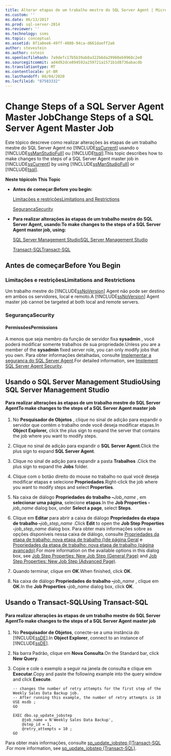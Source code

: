 ```yaml
---
title: Alterar etapas de um trabalho mestre do SQL Server Agent | Microsoft Docs
ms.custom: ''
ms.date: 06/13/2017
ms.prod: sql-server-2014
ms.reviewer: ''
ms.technology: ssms
ms.topic: conceptual
ms.assetid: 8f1a0ee6-49ff-4080-94ca-d661daeff2a6
author: stevestein
ms.author: sstein
ms.openlocfilehash: 7a9defc17b5b39ab8a322b6da29960eb9968c2e0
ms.sourcegitcommit: ad4d92dce894592a259721a1571b1d8736abacdb
ms.translationtype: MT
ms.contentlocale: pt-BR
ms.lasthandoff: 08/04/2020
ms.locfileid: "87583332"
---
```

# <a name="change-steps-of-a-sql-server-agent-master-job"></a><span data-ttu-id="c03cb-102">Change Steps of a SQL Server Agent Master Job</span><span class="sxs-lookup"><span data-stu-id="c03cb-102">Change Steps of a SQL Server Agent Master Job</span></span>
  <span data-ttu-id="c03cb-103">Este tópico descreve como realizar alterações às etapas de um trabalho mestre do SQL Server Agent no [!INCLUDE[ssCurrent](../../includes/sscurrent-md.md)] usando o [!INCLUDE[ssManStudioFull](../../includes/ssmanstudiofull-md.md)] ou [!INCLUDE[tsql](../../includes/tsql-md.md)].</span><span class="sxs-lookup"><span data-stu-id="c03cb-103">This topic describes how to make changes to the steps of a SQL Server Agent master job in [!INCLUDE[ssCurrent](../../includes/sscurrent-md.md)] by using [!INCLUDE[ssManStudioFull](../../includes/ssmanstudiofull-md.md)] or [!INCLUDE[tsql](../../includes/tsql-md.md)].</span></span>  
  
 <span data-ttu-id="c03cb-104">**Neste tópico**</span><span class="sxs-lookup"><span data-stu-id="c03cb-104">**In This Topic**</span></span>  
  
-   <span data-ttu-id="c03cb-105">**Antes de começar:**</span><span class="sxs-lookup"><span data-stu-id="c03cb-105">**Before you begin:**</span></span>  
  
     [<span data-ttu-id="c03cb-106">Limitações e restrições</span><span class="sxs-lookup"><span data-stu-id="c03cb-106">Limitations and Restrictions</span></span>](#Restrictions)  
  
     [<span data-ttu-id="c03cb-107">Segurança</span><span class="sxs-lookup"><span data-stu-id="c03cb-107">Security</span></span>](#Security)  
  
-   <span data-ttu-id="c03cb-108">**Para realizar alterações às etapas de um trabalho mestre do SQL Server Agent, usando:**</span><span class="sxs-lookup"><span data-stu-id="c03cb-108">**To make changes to the steps of a SQL Server Agent master job, using:**</span></span>  
  
     [<span data-ttu-id="c03cb-109">SQL Server Management Studio</span><span class="sxs-lookup"><span data-stu-id="c03cb-109">SQL Server Management Studio</span></span>](#SSMSProcedure)  
  
     [<span data-ttu-id="c03cb-110">Transact-SQL</span><span class="sxs-lookup"><span data-stu-id="c03cb-110">Transact-SQL</span></span>](#TsqlProcedure)  
  
##  <a name="before-you-begin"></a><a name="BeforeYouBegin"></a> <span data-ttu-id="c03cb-111">Antes de começar</span><span class="sxs-lookup"><span data-stu-id="c03cb-111">Before You Begin</span></span>  
  
###  <a name="limitations-and-restrictions"></a><a name="Restrictions"></a> <span data-ttu-id="c03cb-112">Limitações e restrições</span><span class="sxs-lookup"><span data-stu-id="c03cb-112">Limitations and Restrictions</span></span>  
 <span data-ttu-id="c03cb-113">Um trabalho mestre do [!INCLUDE[ssNoVersion](../../includes/ssnoversion-md.md)] Agent não pode ser destino em ambos os servidores, local e remoto.</span><span class="sxs-lookup"><span data-stu-id="c03cb-113">A [!INCLUDE[ssNoVersion](../../includes/ssnoversion-md.md)] Agent master job cannot be targeted at both local and remote servers.</span></span>  
  
###  <a name="security"></a><a name="Security"></a> <span data-ttu-id="c03cb-114">Segurança</span><span class="sxs-lookup"><span data-stu-id="c03cb-114">Security</span></span>  
  
####  <a name="permissions"></a><a name="Permissions"></a> <span data-ttu-id="c03cb-115">Permissões</span><span class="sxs-lookup"><span data-stu-id="c03cb-115">Permissions</span></span>  
 <span data-ttu-id="c03cb-116">A menos que seja membro da função de servidor fixa **sysadmin** , você poderá modificar somente trabalhos de sua propriedade.</span><span class="sxs-lookup"><span data-stu-id="c03cb-116">Unless you are a member of the **sysadmin** fixed server role, you can only modify jobs that you own.</span></span> <span data-ttu-id="c03cb-117">Para obter informações detalhadas, consulte [Implementar a segurança do SQL Server Agent](implement-sql-server-agent-security.md).</span><span class="sxs-lookup"><span data-stu-id="c03cb-117">For detailed information, see [Implement SQL Server Agent Security](implement-sql-server-agent-security.md).</span></span>  
  
##  <a name="using-sql-server-management-studio"></a><a name="SSMSProcedure"></a> <span data-ttu-id="c03cb-118">Usando o SQL Server Management Studio</span><span class="sxs-lookup"><span data-stu-id="c03cb-118">Using SQL Server Management Studio</span></span>  
  
#### <a name="to-make-changes-to-the-steps-of-a-sql-server-agent-master-job"></a><span data-ttu-id="c03cb-119">Para realizar alterações às etapas de um trabalho mestre do SQL Server Agent</span><span class="sxs-lookup"><span data-stu-id="c03cb-119">To make changes to the steps of a SQL Server Agent master job</span></span>  
  
1.  <span data-ttu-id="c03cb-120">No **Pesquisador de Objetos** , clique no sinal de adição para expandir o servidor que contém o trabalho onde você deseja modificar etapas.</span><span class="sxs-lookup"><span data-stu-id="c03cb-120">In **Object Explorer,** click the plus sign to expand the server that contains the job where you want to modify steps.</span></span>  
  
2.  <span data-ttu-id="c03cb-121">Clique no sinal de adição para expandir o **SQL Server Agent**.</span><span class="sxs-lookup"><span data-stu-id="c03cb-121">Click the plus sign to expand **SQL Server Agent**.</span></span>  
  
3.  <span data-ttu-id="c03cb-122">Clique no sinal de adição para expandir a pasta **Trabalhos** .</span><span class="sxs-lookup"><span data-stu-id="c03cb-122">Click the plus sign to expand the **Jobs** folder.</span></span>  
  
4.  <span data-ttu-id="c03cb-123">Clique com o botão direito do mouse no trabalho no qual você deseja modificar etapas e selecione **Propriedades**.</span><span class="sxs-lookup"><span data-stu-id="c03cb-123">Right-click the job where you want to modify steps and select **Properties**.</span></span>  
  
5.  <span data-ttu-id="c03cb-124">Na caixa de diálogo **Propriedades do trabalho –**_Job_name_ , em **selecionar uma página**, selecione **etapas**.</span><span class="sxs-lookup"><span data-stu-id="c03cb-124">In the **Job Properties -**_job_name_ dialog box, under **Select a page**, select **Steps**.</span></span>  
  
6.  <span data-ttu-id="c03cb-125">Clique em **Editar** para abrir a caixa de diálogo **Propriedades da etapa de trabalho –**_job_step_name_ .</span><span class="sxs-lookup"><span data-stu-id="c03cb-125">Click **Edit** to open the **Job Step Properties -**_job_step_name_ dialog box.</span></span> <span data-ttu-id="c03cb-126">Para obter mais informações sobre as opções disponíveis nessa caixa de diálogo, consulte [Propriedades da etapa de trabalho: nova etapa de trabalho &#40;&#41;de página Geral](../../integration-services/general-page-of-integration-services-designers-options.md) e [Propriedades da etapa de trabalho: nova etapa de trabalho &#40;página avançado&#41;](job-step-properties-new-job-step-advanced-page.md).</span><span class="sxs-lookup"><span data-stu-id="c03cb-126">For more information on the available options in this dialog box, see [Job Step Properties: New Job Step &#40;General Page&#41;](../../integration-services/general-page-of-integration-services-designers-options.md) and [Job Step Properties: New Job Step &#40;Advanced Page&#41;](job-step-properties-new-job-step-advanced-page.md).</span></span>  
  
7.  <span data-ttu-id="c03cb-127">Quando terminar, clique em **OK**.</span><span class="sxs-lookup"><span data-stu-id="c03cb-127">When finished, click **OK**.</span></span>  
  
8.  <span data-ttu-id="c03cb-128">Na caixa de diálogo **Propriedades do trabalho –**_job_name_ , clique em **OK**.</span><span class="sxs-lookup"><span data-stu-id="c03cb-128">In the **Job Properties -**_job_name_ dialog box, click **OK**.</span></span>  
  
##  <a name="using-transact-sql"></a><a name="TsqlProcedure"></a> <span data-ttu-id="c03cb-129">Usando o Transact-SQL</span><span class="sxs-lookup"><span data-stu-id="c03cb-129">Using Transact-SQL</span></span>  
  
#### <a name="to-make-changes-to-the-steps-of-a-sql-server-agent-master-job"></a><span data-ttu-id="c03cb-130">Para realizar alterações às etapas de um trabalho mestre do SQL Server Agent</span><span class="sxs-lookup"><span data-stu-id="c03cb-130">To make changes to the steps of a SQL Server Agent master job</span></span>  
  
1.  <span data-ttu-id="c03cb-131">No **Pesquisador de Objetos**, conecte-se a uma instância do [!INCLUDE[ssDE](../../includes/ssde-md.md)].</span><span class="sxs-lookup"><span data-stu-id="c03cb-131">In **Object Explorer**, connect to an instance of [!INCLUDE[ssDE](../../includes/ssde-md.md)].</span></span>  
  
2.  <span data-ttu-id="c03cb-132">Na barra Padrão, clique em **Nova Consulta**.</span><span class="sxs-lookup"><span data-stu-id="c03cb-132">On the Standard bar, click **New Query**.</span></span>  
  
3.  <span data-ttu-id="c03cb-133">Copie e cole o exemplo a seguir na janela de consulta e clique em **Executar**.</span><span class="sxs-lookup"><span data-stu-id="c03cb-133">Copy and paste the following example into the query window and click **Execute**.</span></span>  
  
    ```  
    -- changes the number of retry attempts for the first step of the Weekly Sales Data Backup job.   
    -- After running this example, the number of retry attempts is 10   
    USE msdb ;  
    GO  
  
    EXEC dbo.sp_update_jobstep  
        @job_name = N'Weekly Sales Data Backup',  
        @step_id = 1,  
        @retry_attempts = 10 ;  
    GO  
    ```  
  
 <span data-ttu-id="c03cb-134">Para obter mais informações, consulte [sp_update_jobstep &#40;&#41;Transact-SQL ](/sql/relational-databases/system-stored-procedures/sp-update-jobstep-transact-sql).</span><span class="sxs-lookup"><span data-stu-id="c03cb-134">For more information, see [sp_update_jobstep &#40;Transact-SQL&#41;](/sql/relational-databases/system-stored-procedures/sp-update-jobstep-transact-sql).</span></span>  
  
  
